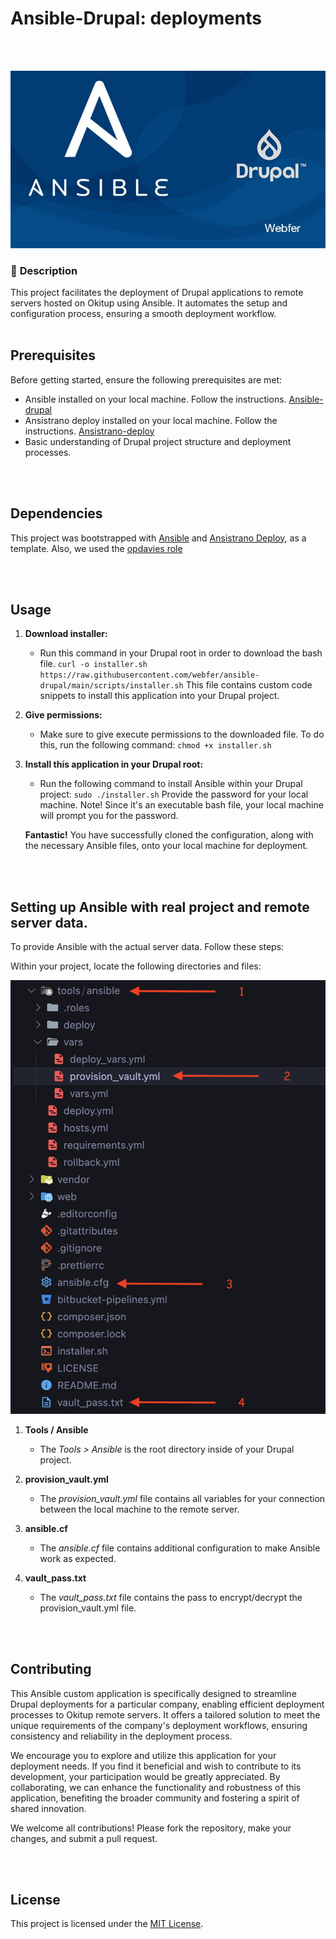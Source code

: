 # Ansible-Drupal: deployments

<br>
<br>
<p align="center">

<img src="tools/assets/images/cover.jpg" width="650">

</p>

### 🚧 **Description**

This project facilitates the deployment of Drupal applications to remote servers hosted on Okitup using Ansible. It automates the setup and configuration process, ensuring a smooth deployment workflow.
<br>
<br>

## Prerequisites

Before getting started, ensure the following prerequisites are met:

- Ansible installed on your local machine. Follow the instructions. [Ansible-drupal](https://intranet.tothomweb.com/node/342)
- Ansistrano deploy installed on your local machine. Follow the instructions. [Ansistrano-deploy](https://github.com/ansistrano/deploy)
- Basic understanding of Drupal project structure and deployment processes.

<br>
<br>

## Dependencies

This project was bootstrapped with [Ansible](https://docs.ansible.com/ansible/latest/index.html) and [Ansistrano Deploy](https://github.com/ansistrano/deploy), as a template. Also, we used the [opdavies role](https://github.com/opdavies/ansible-role-drupal-settings)

<br>
<br>

## Usage

1. **Download installer:**

   - Run this command in your Drupal root in order to download the bash file.
     `curl -o installer.sh https://raw.githubusercontent.com/webfer/ansible-drupal/main/scripts/installer.sh`
     This file contains custom code snippets to install this application into your Drupal project.

2. **Give permissions:**

   - Make sure to give execute permissions to the downloaded file. To do this, run the following command:
     `chmod +x installer.sh`

3. **Install this application in your Drupal root:**

   - Run the following command to install Ansible within your Drupal project:
     `sudo ./installer.sh`
     Provide the password for your local machine.
     Note! Since it's an executable bash file, your local machine will prompt you for the password.

   **Fantastic!** You have successfully cloned the configuration, along with the necessary Ansible files, onto your local machine for deployment.

<br>
<br>

## Setting up Ansible with real project and remote server data.

To provide Ansible with the actual server data. Follow these steps:

Within your project, locate the following directories and files:

<img src="tools/assets/images/ansible-structure.png" width="650">

1. **Tools / Ansible**

   - The _Tools > Ansible_ is the root directory inside of your Drupal project.

2. **provision_vault.yml**

   - The _provision_vault.yml_ file contains all variables for your connection between the local machine to the remote server.

3. **ansible.cf**

   - The _ansible.cf_ file contains additional configuration to make Ansible work as expected.

4. **vault_pass.txt**
   - The _vault_pass.txt_ file contains the pass to encrypt/decrypt the provision_vault.yml file.

<br>
<br>

## Contributing

This Ansible custom application is specifically designed to streamline Drupal deployments for a particular company, enabling efficient deployment processes to Okitup remote servers. It offers a tailored solution to meet the unique requirements of the company's deployment workflows, ensuring consistency and reliability in the deployment process.

We encourage you to explore and utilize this application for your deployment needs. If you find it beneficial and wish to contribute to its development, your participation would be greatly appreciated. By collaborating, we can enhance the functionality and robustness of this application, benefiting the broader community and fostering a spirit of shared innovation.

We welcome all contributions! Please fork the repository, make your changes, and submit a pull request.

<br>
<br>

## License

This project is licensed under the [MIT License](https://mit-license.org/).
